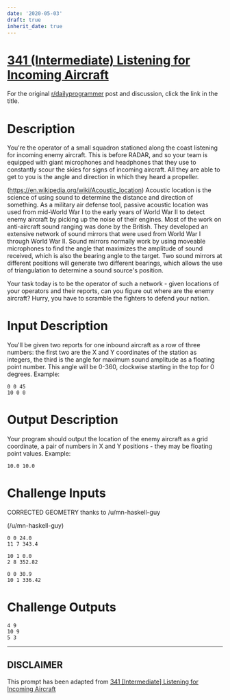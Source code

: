 ```yaml
---
date: '2020-05-03'
draft: true
inherit_date: true
---
```


# [341 (Intermediate) Listening for Incoming Aircraft](https://www.reddit.com/r/dailyprogrammer/comments/7es7gj/20171122_challenge_341_intermediate_listening_for/)

For the original [r/dailyprogrammer](https://www.reddit.com/r/dailyprogrammer/) post and discussion, click the link in the title.

# Description
You're the operator of a small squadron stationed along the coast listening for incoming enemy aircraft. This is before RADAR, and so your team is equipped with giant microphones and headphones that they use to constantly scour the skies for signs of incoming aircraft. All they are able to get to you is the angle and direction in which they heard a propeller. 

(https://en.wikipedia.org/wiki/Acoustic_location)
Acoustic location is the science of using sound to determine the distance and direction of something. As a military air defense tool, passive acoustic location was used from mid-World War I to the early years of World War II to detect enemy aircraft by picking up the noise of their engines. Most of the work on anti-aircraft sound ranging was done by the British. They developed an extensive network of sound mirrors that were used from World War I through World War II. Sound mirrors normally work by using moveable microphones to find the angle that maximizes the amplitude of sound received, which is also the bearing angle to the target. Two sound mirrors at different positions will generate two different bearings, which allows the use of triangulation to determine a sound source's position.

Your task today is to be the operator of such a network - given locations of your operators and their reports, can you figure out where are the enemy aircraft? Hurry, you have to scramble the fighters to defend your nation.

# Input Description
You'll be given two reports for one inbound aircraft as a row of three numbers: the first two are the X and Y coordinates of the station as integers, the third is the angle for maximum sound amplitude as a floating point number. This angle will be 0-360, clockwise starting in the top for 0 degrees.  Example:


```
0 0 45 
10 0 0
```
# Output Description
Your program should output the location of the enemy aircraft as a grid coordinate, a pair of numbers in X and Y positions - they may be floating point values. Example:


```
10.0 10.0
```
# Challenge Inputs
CORRECTED GEOMETRY thanks to /u/mn-haskell-guy 

(/u/mn-haskell-guy)

```
0 0 24.0
11 7 343.4
```

```
10 1 0.0
2 8 352.82
```

```
0 0 30.9
10 1 336.42
```
# Challenge Outputs

```
4 9
10 9
5 3
```

----
## **DISCLAIMER**
This prompt has been adapted from [341 [Intermediate] Listening for Incoming Aircraft](https://www.reddit.com/r/dailyprogrammer/comments/7es7gj/20171122_challenge_341_intermediate_listening_for/
)
